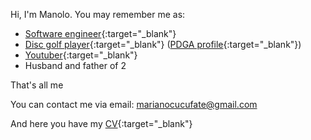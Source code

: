 Hi, I'm Manolo. You may remember me as:

- [Software engineer](https://de.linkedin.com/in/manuel-garc%C3%ADa-garc%C3%ADa-4190b84a){:target="_blank"}
- [Disc golf player](https://disc-golf-friends.de/en/friends/manolo/){:target="_blank"} ([PDGA profile](https://www.pdga.com/player/111828){:target="_blank"})
- [Youtuber](https://www.youtube.com/c/ThunderGuanacoDiscGolf){:target="_blank"}
- Husband and father of 2

That's all me

You can contact me via email: [marianocucufate@gmail.com](mailto:marianocucufate@gmail.com)

And here you have my [CV](assets/cv-manuel-garcia-garcia.pdf){:target="_blank"}
